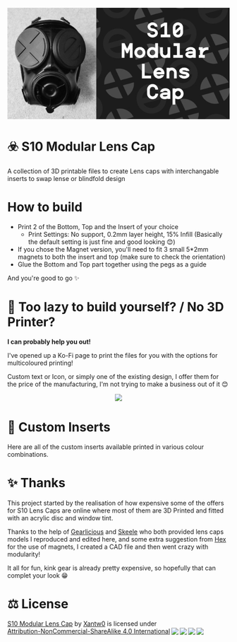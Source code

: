 <p align="center"> 
<img src="images/banner.jpg"> 
</p>

# ☣️ S10 Modular Lens Cap
A collection of 3D printable files to create Lens caps with interchangable inserts to swap lense or blindfold design

# How to build
- Print 2 of the Bottom, Top and the Insert of your choice
  - Print Settings: No support, 0.2mm layer height, 15% Infill (Basically the default setting is just fine and good looking 😊)
- If you chose the Magnet version, you'll need to fit 3 small 5*2mm magnets to both the insert and top (make sure to check the orientation)
- Glue the Bottom and Top part together using the pegs as a guide

And you're good to go ✨

# 🤔 Too lazy to build yourself? / No 3D Printer?
**I can probably help you out!**

I've opened up a Ko-Fi page to print the files for you with the options for multicoloured printing!

Custom text or Icon, or simply one of the existing design, I offer them for the price of the manufacturing, I'm not trying to make a business out of it 😊

<p align="center"> 
<a href="https://ko-fi.com/V7V0UH172"><img src="https://ko-fi.com/img/githubbutton_sm.svg"></a>
</p>

# 🎨 Custom Inserts
Here are all of the custom inserts available printed in various colour combinations. 

# ✨ Thanks
This project started by the realisation of how expensive some of the offers for S10 Lens Caps are online where most of them are 3D Printed and fitted with an acrylic disc and window tint.

Thanks to the help of [Gearlicious](https://www.gearlicious.one/) and [Skeele](#) who both provided lens caps models I reproduced and edited here, and some extra suggestion from [Hex](https://linktr.ee/puphex) for the use of magnets, I created a CAD file and then went crazy with modularity!

It all for fun, kink gear is already pretty expensive, so hopefully that can complet your look 😁

# ⚖ License
 <p xmlns:cc="http://creativecommons.org/ns#" xmlns:dct="http://purl.org/dc/terms/"><a property="dct:title" rel="cc:attributionURL" href="https://github.com/Xantw0/S10-Modular-Lens-Cap">S10 Modular Lens Cap</a> by <a rel="cc:attributionURL dct:creator" property="cc:attributionName" href="https://xantw0.net">Xantw0</a> is licensed under <a href="http://creativecommons.org/licenses/by-nc-sa/4.0/?ref=chooser-v1" target="_blank" rel="license noopener noreferrer" style="display:inline-block;">Attribution-NonCommercial-ShareAlike 4.0 International<img style="height:22px!important;margin-left:3px;vertical-align:text-bottom;" src="https://mirrors.creativecommons.org/presskit/icons/cc.svg?ref=chooser-v1"><img style="height:22px!important;margin-left:3px;vertical-align:text-bottom;" src="https://mirrors.creativecommons.org/presskit/icons/by.svg?ref=chooser-v1"><img style="height:22px!important;margin-left:3px;vertical-align:text-bottom;" src="https://mirrors.creativecommons.org/presskit/icons/nc.svg?ref=chooser-v1"><img style="height:22px!important;margin-left:3px;vertical-align:text-bottom;" src="https://mirrors.creativecommons.org/presskit/icons/sa.svg?ref=chooser-v1"></a></p> 


